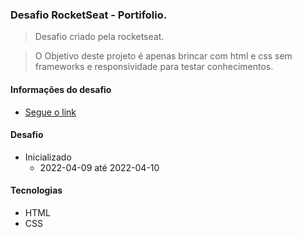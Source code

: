 ### Desafio RocketSeat - Portifolio.

> Desafio criado pela rocketseat.
> <br>

> O Objetivo deste projeto é apenas brincar com html e css sem frameworks e responsividade para testar conhecimentos.

#### Informações do desafio

- [Segue o link](https://efficient-sloth-d85.notion.site/Desafio-Portfolio-1d3db21e654941f5872aece5fcc6bcc6#70a7b43bedd04d8a930405b3958ba0f1)

#### Desafio

- Inicializado
  - 2022-04-09 até 2022-04-10

#### Tecnologias

- HTML
- CSS

